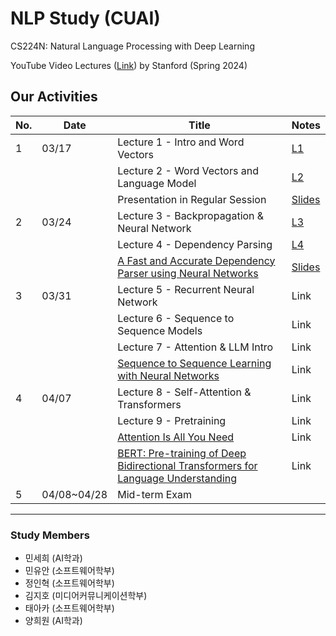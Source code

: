 # NLP Study (CUAI)
CS224N: Natural Language Processing with Deep Learning

YouTube Video Lectures ([Link](https://youtube.com/playlist?list=PLoROMvodv4rOaMFbaqxPDoLWjDaRAdP9D&si=r8djSieatiCCatQV)) by Stanford (Spring 2024)

## Our Activities

| No.  | Date        | Title                          | Notes                          |
|------|-------------|--------------------------------|--------------------------------|
| 1    | 03/17 | Lecture 1 - Intro and Word Vectors         | [L1](https://shorturl.at/ADy2y) |
|      |       | Lecture 2 - Word Vectors and Language Model| [L2](https://shorturl.at/Lgzi8) |
|      |       | Presentation in Regular Session            | [Slides](https://shorturl.at/OwxX8)|
| 2    | 03/24 | Lecture 3 - Backpropagation & Neural Network | [L3](#) |
|      |       | Lecture 4 - Dependency Parsing |[L4](#) |
|      |       | [A Fast and Accurate Dependency Parser using Neural Networks](https://emnlp2014.org/papers/pdf/EMNLP2014082.pdf) | [Slides](#) |
| 3    | 03/31 | Lecture 5 - Recurrent Neural Network | Link |
|      |       | Lecture 6 - Sequence to Sequence Models | Link |
|      |       | Lecture 7 - Attention & LLM Intro | Link |
|      |       | [Sequence to Sequence Learning with Neural Networks](https://arxiv.org/pdf/1409.3215) | Link |
| 4    | 04/07 | Lecture 8 - Self-Attention & Transformers | Link |
|      |       | Lecture 9 - Pretraining | Link |
|      |       | [Attention Is All You Need](#) | Link |
|      |       | [BERT: Pre-training of Deep Bidirectional Transformers for Language Understanding](#) | Link |
| 5    | 04/08~04/28 | Mid-term Exam  |                |

---
### Study Members
- 민세희	(AI학과)	
- 민유안	(소프트웨어학부)	
- 정인혁	(소프트웨어학부)
- 김지호	(미디어커뮤니케이션학부)	
- 태아카	(소프트웨어학부)
- 양희원	(AI학과)	
